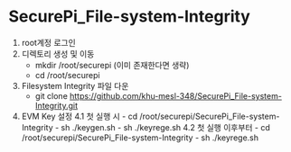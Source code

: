 # SecurePi_File-system-Integrity

1. root계정 로그인
2. 디렉토리 생성 및 이동
	- mkdir /root/securepi (이미 존재한다면 생략)
	- cd /root/securepi
3. Filesystem Integrity 파일 다운
	- git clone https://github.com/khu-mesl-348/SecurePi_File-system-Integrity.git
4. EVM Key 설정
	4.1 첫 실행 시
		- cd /root/securepi/SecurePi_File-system-Integrity
		- sh ./keygen.sh
		- sh ./keyrege.sh
	4.2 첫 실행 이후부터
		- cd /root/securepi/SecurePi_File-system-Integrity
		- sh ./keyrege.sh
